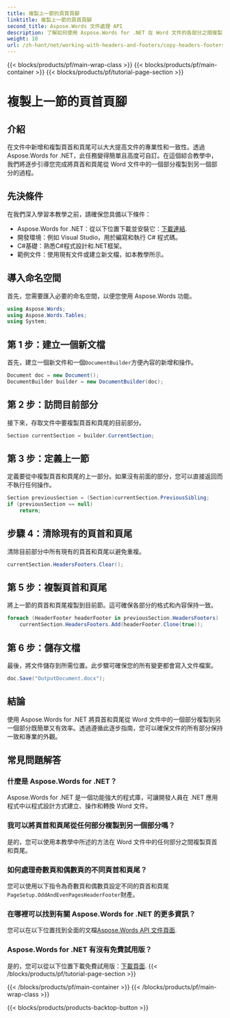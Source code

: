 ```yaml
---
title: 複製上一節的頁首頁腳
linktitle: 複製上一節的頁首頁腳
second_title: Aspose.Words 文件處理 API
description: 了解如何使用 Aspose.Words for .NET 在 Word 文件的各部分之間複製頁首和頁尾。這份詳細的指南確保了一致性和專業性。
weight: 10
url: /zh-hant/net/working-with-headers-and-footers/copy-headers-footers-from-previous-section/
---
```


{{< blocks/products/pf/main-wrap-class >}}
{{< blocks/products/pf/main-container >}}
{{< blocks/products/pf/tutorial-page-section >}}

# 複製上一節的頁首頁腳

## 介紹

在文件中新增和複製頁首和頁尾可以大大提高文件的專業性和一致性。透過 Aspose.Words for .NET，此任務變得簡單且高度可自訂。在這個綜合教學中，我們將逐步引導您完成將頁首和頁尾從 Word 文件中的一個部分複製到另一個部分的過程。

## 先決條件

在我們深入學習本教學之前，請確保您具備以下條件：

-  Aspose.Words for .NET：從以下位置下載並安裝它：[下載連結](https://releases.aspose.com/words/net/).
- 開發環境：例如 Visual Studio，用於編寫和執行 C# 程式碼。
- C#基礎：熟悉C#程式設計和.NET框架。
- 範例文件：使用現有文件或建立新文檔，如本教學所示。

## 導入命名空間

首先，您需要匯入必要的命名空間，以便您使用 Aspose.Words 功能。

```csharp
using Aspose.Words;
using Aspose.Words.Tables;
using System;
```

## 第 1 步：建立一個新文檔

首先，建立一個新文件和一個`DocumentBuilder`方便內容的新增和操作。

```csharp
Document doc = new Document();
DocumentBuilder builder = new DocumentBuilder(doc);
```

## 第 2 步：訪問目前部分

接下來，存取文件中要複製頁首和頁尾的目前部分。

```csharp
Section currentSection = builder.CurrentSection;
```

## 第 3 步：定義上一節

定義要從中複製頁首和頁尾的上一部分。如果沒有前面的部分，您可以直接返回而不執行任何操作。

```csharp
Section previousSection = (Section)currentSection.PreviousSibling;
if (previousSection == null)
    return;
```

## 步驟 4：清除現有的頁首和頁尾

清除目前部分中所有現有的頁首和頁尾以避免重複。

```csharp
currentSection.HeadersFooters.Clear();
```

## 第 5 步：複製頁首和頁尾

將上一節的頁首和頁尾複製到目前節。這可確保各部分的格式和內容保持一致。

```csharp
foreach (HeaderFooter headerFooter in previousSection.HeadersFooters)
    currentSection.HeadersFooters.Add(headerFooter.Clone(true));
```

## 第 6 步：儲存文檔

最後，將文件儲存到所需位置。此步驟可確保您的所有變更都會寫入文件檔案。

```csharp
doc.Save("OutputDocument.docx");
```

## 結論

使用 Aspose.Words for .NET 將頁首和頁尾從 Word 文件中的一個部分複製到另一個部分既簡單又有效率。透過遵循此逐步指南，您可以確保文件的所有部分保持一致和專業的外觀。

## 常見問題解答

### 什麼是 Aspose.Words for .NET？

Aspose.Words for .NET 是一個功能強大的程式庫，可讓開發人員在 .NET 應用程式中以程式設計方式建立、操作和轉換 Word 文件。

### 我可以將頁首和頁尾從任何部分複製到另一個部分嗎？

是的，您可以使用本教學中所述的方法在 Word 文件中的任何部分之間複製頁首和頁尾。

### 如何處理奇數頁和偶數頁的不同頁首和頁尾？

您可以使用以下指令為奇數頁和偶數頁設定不同的頁首和頁尾`PageSetup.OddAndEvenPagesHeaderFooter`財產。

### 在哪裡可以找到有關 Aspose.Words for .NET 的更多資訊？

您可以在以下位置找到全面的文檔[Aspose.Words API 文件頁面](https://reference.aspose.com/words/net/).

### Aspose.Words for .NET 有沒有免費試用版？

是的，您可以從以下位置下載免費試用版：[下載頁面](https://releases.aspose.com/).
{{< /blocks/products/pf/tutorial-page-section >}}

{{< /blocks/products/pf/main-container >}}
{{< /blocks/products/pf/main-wrap-class >}}

{{< blocks/products/products-backtop-button >}}
